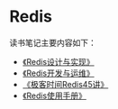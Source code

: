# Redis

读书笔记主要内容如下：

- [《Redis设计与实现》](./redis设计与实现.md)
- [《Redis开发与运维》](./redis开发与运维.md)
- [《极客时间Redis45讲》](./redis45讲.md)
- [《Redis使用手册》](./option-api.md)